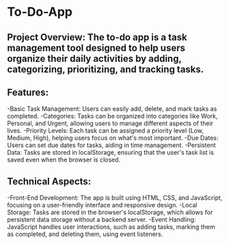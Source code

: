 # To-Do-App
## Project Overview: The to-do app is a task management tool designed to help users organize their daily activities by adding, categorizing, prioritizing, and tracking tasks.

## Features:

-Basic Task Management: Users can easily add, delete, and mark tasks as completed.
-Categories: Tasks can be organized into categories like Work, Personal, and Urgent, allowing users to manage different aspects of their lives.
-Priority Levels: Each task can be assigned a priority level (Low, Medium, High), helping users focus on what's most important.
-Due Dates: Users can set due dates for tasks, aiding in time management.
-Persistent Data: Tasks are stored in localStorage, ensuring that the user's task list is saved even when the browser is closed.

## Technical Aspects:
-Front-End Development: The app is built using HTML, CSS, and JavaScript, focusing on a user-friendly interface and responsive design.
-Local Storage: Tasks are stored in the browser's localStorage, which allows for persistent data storage without a backend server.
-Event Handling: JavaScript handles user interactions, such as adding tasks, marking them as completed, and deleting them, using event listeners.
